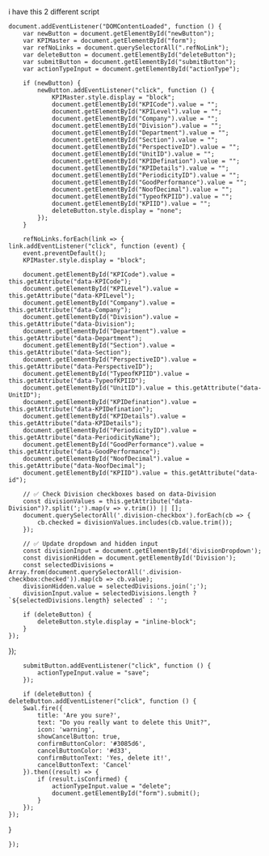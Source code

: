 i have this 2 different script 
<script>

    document.addEventListener("DOMContentLoaded", function () {
        var newButton = document.getElementById("newButton");
        var KPIMaster = document.getElementById("form");
        var refNoLinks = document.querySelectorAll(".refNoLink");
        var deleteButton = document.getElementById("deleteButton");
        var submitButton = document.getElementById("submitButton");
        var actionTypeInput = document.getElementById("actionType");

        if (newButton) {
            newButton.addEventListener("click", function () {
                KPIMaster.style.display = "block";
                document.getElementById("KPICode").value = "";
                document.getElementById("KPILevel").value = "";
                document.getElementById("Company").value = "";            
                document.getElementById("Division").value = "";            
                document.getElementById("Department").value = "";            
                document.getElementById("Section").value = "";            
                document.getElementById("PerspectiveID").value = "";            
                document.getElementById("UnitID").value = "";            
                document.getElementById("KPIDefination").value = "";            
                document.getElementById("KPIDetails").value = "";            
                document.getElementById("PeriodicityID").value = "";            
                document.getElementById("GoodPerformance").value = "";            
                document.getElementById("NoofDecimal").value = "";                   
                document.getElementById("TypeofKPIID").value = "";
                document.getElementById("KPIID").value = "";
                deleteButton.style.display = "none";
            });
        }

        refNoLinks.forEach(link => {
    link.addEventListener("click", function (event) {
        event.preventDefault();
        KPIMaster.style.display = "block";

        document.getElementById("KPICode").value = this.getAttribute("data-KPICode");
        document.getElementById("KPILevel").value = this.getAttribute("data-KPILevel");
        document.getElementById("Company").value = this.getAttribute("data-Company");
        document.getElementById("Division").value = this.getAttribute("data-Division");
        document.getElementById("Department").value = this.getAttribute("data-Department");
        document.getElementById("Section").value = this.getAttribute("data-Section");
        document.getElementById("PerspectiveID").value = this.getAttribute("data-PerspectiveID");
        document.getElementById("TypeofKPIID").value = this.getAttribute("data-TypeofKPIID");
        document.getElementById("UnitID").value = this.getAttribute("data-UnitID");
        document.getElementById("KPIDefination").value = this.getAttribute("data-KPIDefination");
        document.getElementById("KPIDetails").value = this.getAttribute("data-KPIDetails");
        document.getElementById("PeriodicityID").value = this.getAttribute("data-PeriodicityName");
        document.getElementById("GoodPerformance").value = this.getAttribute("data-GoodPerformance");
        document.getElementById("NoofDecimal").value = this.getAttribute("data-NoofDecimal");
        document.getElementById("KPIID").value = this.getAttribute("data-id");

        // ✅ Check Division checkboxes based on data-Division
        const divisionValues = this.getAttribute("data-Division")?.split(';').map(v => v.trim()) || [];
        document.querySelectorAll('.division-checkbox').forEach(cb => {
            cb.checked = divisionValues.includes(cb.value.trim());
        });

        // ✅ Update dropdown and hidden input
        const divisionInput = document.getElementById('divisionDropdown');
        const divisionHidden = document.getElementById('Division');
        const selectedDivisions = Array.from(document.querySelectorAll('.division-checkbox:checked')).map(cb => cb.value);
        divisionHidden.value = selectedDivisions.join(';');
        divisionInput.value = selectedDivisions.length ? `${selectedDivisions.length} selected` : '';

        if (deleteButton) {
            deleteButton.style.display = "inline-block";
        }
    });
});

        submitButton.addEventListener("click", function () {
            actionTypeInput.value = "save";  
        });

        if (deleteButton) {
    deleteButton.addEventListener("click", function () {
        Swal.fire({
            title: 'Are you sure?',
            text: "Do you really want to delete this Unit?",
            icon: 'warning',
            showCancelButton: true,
            confirmButtonColor: '#3085d6',
            cancelButtonColor: '#d33',
            confirmButtonText: 'Yes, delete it!',
            cancelButtonText: 'Cancel'
        }).then((result) => {
            if (result.isConfirmed) {
                actionTypeInput.value = "delete";  
                document.getElementById("form").submit();  
            }
        });
    });
}

    });




</script>
    document.addEventListener("DOMContentLoaded", function () {
        var newButton = document.getElementById("newButton");
        var KPIMaster = document.getElementById("form");
        var refNoLinks = document.querySelectorAll(".refNoLink");
        var deleteButton = document.getElementById("deleteButton");
        var submitButton = document.getElementById("submitButton");
        var actionTypeInput = document.getElementById("actionType");

        if (newButton) {
            newButton.addEventListener("click", function () {
                KPIMaster.style.display = "block";
                document.getElementById("KPICode").value = "";
                document.getElementById("KPILevel").value = "";
                document.getElementById("Company").value = "";            
                document.getElementById("Division").value = "";            
                document.getElementById("Department").value = "";            
                document.getElementById("Section").value = "";            
                document.getElementById("PerspectiveID").value = "";            
                document.getElementById("UnitID").value = "";            
                document.getElementById("KPIDefination").value = "";            
                document.getElementById("KPIDetails").value = "";            
                document.getElementById("PeriodicityID").value = "";            
                document.getElementById("GoodPerformance").value = "";            
                document.getElementById("NoofDecimal").value = "";                   
                document.getElementById("TypeofKPIID").value = "";
                document.getElementById("KPIID").value = "";
                deleteButton.style.display = "none";
            });
        }

        refNoLinks.forEach(link => {
    link.addEventListener("click", function (event) {
        event.preventDefault();
        KPIMaster.style.display = "block";

        document.getElementById("KPICode").value = this.getAttribute("data-KPICode");
        document.getElementById("KPILevel").value = this.getAttribute("data-KPILevel");
        document.getElementById("Company").value = this.getAttribute("data-Company");
        document.getElementById("Division").value = this.getAttribute("data-Division");
        document.getElementById("Department").value = this.getAttribute("data-Department");
        document.getElementById("Section").value = this.getAttribute("data-Section");
        document.getElementById("PerspectiveID").value = this.getAttribute("data-PerspectiveID");
        document.getElementById("TypeofKPIID").value = this.getAttribute("data-TypeofKPIID");
        document.getElementById("UnitID").value = this.getAttribute("data-UnitID");
        document.getElementById("KPIDefination").value = this.getAttribute("data-KPIDefination");
        document.getElementById("KPIDetails").value = this.getAttribute("data-KPIDetails");
        document.getElementById("PeriodicityID").value = this.getAttribute("data-PeriodicityName");
        document.getElementById("GoodPerformance").value = this.getAttribute("data-GoodPerformance");
        document.getElementById("NoofDecimal").value = this.getAttribute("data-NoofDecimal");
        document.getElementById("KPIID").value = this.getAttribute("data-id");

        // ✅ Check Division checkboxes based on data-Division
        const divisionValues = this.getAttribute("data-Division")?.split(';').map(v => v.trim()) || [];
        document.querySelectorAll('.division-checkbox').forEach(cb => {
            cb.checked = divisionValues.includes(cb.value.trim());
        });

        // ✅ Update dropdown and hidden input
        const divisionInput = document.getElementById('divisionDropdown');
        const divisionHidden = document.getElementById('Division');
        const selectedDivisions = Array.from(document.querySelectorAll('.division-checkbox:checked')).map(cb => cb.value);
        divisionHidden.value = selectedDivisions.join(';');
        divisionInput.value = selectedDivisions.length ? `${selectedDivisions.length} selected` : '';

        if (deleteButton) {
            deleteButton.style.display = "inline-block";
        }
    });
});

        submitButton.addEventListener("click", function () {
            actionTypeInput.value = "save";  
        });

        if (deleteButton) {
    deleteButton.addEventListener("click", function () {
        Swal.fire({
            title: 'Are you sure?',
            text: "Do you really want to delete this Unit?",
            icon: 'warning',
            showCancelButton: true,
            confirmButtonColor: '#3085d6',
            cancelButtonColor: '#d33',
            confirmButtonText: 'Yes, delete it!',
            cancelButtonText: 'Cancel'
        }).then((result) => {
            if (result.isConfirmed) {
                actionTypeInput.value = "delete";  
                document.getElementById("form").submit();  
            }
        });
    });
}

    });




</script>

<script>
document.addEventListener('DOMContentLoaded', function () {

    const divisionInput = document.getElementById('divisionDropdown');
    const departmentInput = document.getElementById('departmentDropdown');
    const sectionInput = document.getElementById('sectionDropdown');

    const divisionHidden = document.getElementById('Division');
    const departmentHidden = document.getElementById('Department');
    const sectionHidden = document.getElementById('Section');

  
    document.addEventListener('change', function (e) {
        if (e.target.classList.contains('division-checkbox')) {
            updateSelection('division');
            loadDepartments();
        }
        if (e.target.classList.contains('department-checkbox')) {
            updateSelection('department');
            loadSections();
        }
        if (e.target.classList.contains('section-checkbox')) {
            updateSelection('section');
        }
    });

  
    function updateSelection(type) {
        let checkboxes, input, hidden;
        if (type === 'division') {
            checkboxes = document.querySelectorAll('.division-checkbox');
            input = divisionInput;
            hidden = divisionHidden;
        } else if (type === 'department') {
            checkboxes = document.querySelectorAll('.department-checkbox');
            input = departmentInput;
            hidden = departmentHidden;
        } else {
            checkboxes = document.querySelectorAll('.section-checkbox');
            input = sectionInput;
            hidden = sectionHidden;
        }

        const selected = Array.from(checkboxes)
            .filter(cb => cb.checked)
            .map(cb => cb.value);

        hidden.value = selected.join(';');
        input.value = selected.length ? `${selected.length} selected` : '';
    }

    function loadDepartments() {
        const selectedDivisions = divisionHidden.value.split(';').filter(x => x);
        const deptList = document.getElementById('departmentList');
        const secList = document.getElementById('sectionList');
        deptList.innerHTML = '';
        secList.innerHTML = '';
        departmentInput.value = '';
        sectionInput.value = '';

        selectedDivisions.forEach(division => {
            $.getJSON('/TPR/GetDepartments', { division: division }, function (data) {
                data.forEach(dept => {
                    deptList.innerHTML += `
                        <li style="margin-left:5%;">
                            <div class="form-check">
                                <input type="checkbox" class="form-check-input department-checkbox"
                                    data-division="${dept.ema_exec_head_desc}"
                                    value="${dept.ema_dept_desc}"
                                    id="dept_${dept.ema_dept_desc.replace(/\s+/g, '_')}">
                                <label class="form-check-label" for="dept_${dept.ema_dept_desc.replace(/\s+/g, '_')}">
                                    ${dept.ema_dept_desc}
                                </label>
                            </div>
                        </li>`;
                });
            });
        });
    }

    function loadSections(callback) {
    const selectedDepts = Array.from(document.querySelectorAll('.department-checkbox:checked'));
    const secList = document.getElementById('sectionList');
    secList.innerHTML = '';
    sectionInput.value = '';

    if (selectedDepts.length === 0) {
        if (callback) callback();
        return;
    }

    let requests = selectedDepts.length;
    selectedDepts.forEach(cb => {
        const division = cb.getAttribute('data-division');
        const dept = cb.value;

        $.getJSON('/TPR/GetSections', { division: division, department: dept }, function (data) {
            data.forEach(sec => {
                secList.innerHTML += `
                    <li style="margin-left:5%;">
                        <div class="form-check">
                            <input type="checkbox" class="form-check-input section-checkbox"
                                value="${sec.ema_section_desc}"
                                id="sec_${sec.ema_section_desc.replace(/\s+/g, '_')}">
                            <label class="form-check-label" for="sec_${sec.ema_section_desc.replace(/\s+/g, '_')}">
                                ${sec.ema_section_desc}
                            </label>
                        </div>
                    </li>`;
            });
        }).always(() => {
            requests--;
            if (requests === 0 && callback) callback();
        });
    });
}

});
</script>

